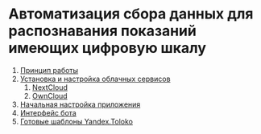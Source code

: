 # Автоматизация сбора данных для распознавания показаний имеющих цифровую шкалу

1. [Принцип работы]()
2. [Установка и настройка облачных сервисов]()
   1. [NextCloud]()
   2. [OwnCloud]()
3. [Начальная настройка приложения]()
4. [Интерфейс бота]()
5. [Готовые шаблоны Yandex.Toloko]()